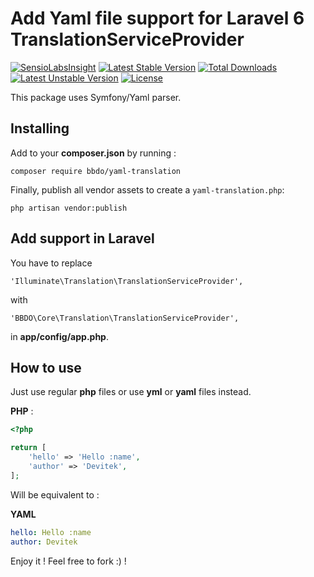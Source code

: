 # Add Yaml file support for Laravel 6 TranslationServiceProvider 

[![SensioLabsInsight](https://insight.sensiolabs.com/projects/02b5c920-d03b-40f9-961a-cb00f79d2e77/mini.png)](https://insight.sensiolabs.com/projects/02b5c920-d03b-40f9-961a-cb00f79d2e77) [![Latest Stable Version](https://poser.pugx.org/devitek/yaml-translation/v/stable)](https://packagist.org/packages/devitek/yaml-translation) [![Total Downloads](https://poser.pugx.org/devitek/yaml-translation/downloads)](https://packagist.org/packages/devitek/yaml-translation) [![Latest Unstable Version](https://poser.pugx.org/devitek/yaml-translation/v/unstable)](https://packagist.org/packages/devitek/yaml-translation) [![License](https://poser.pugx.org/devitek/yaml-translation/license)](https://packagist.org/packages/devitek/yaml-translation)

This package uses Symfony/Yaml parser.

## Installing

Add to your **composer.json** by running :

    composer require bbdo/yaml-translation


Finally, publish all vendor assets to create a `yaml-translation.php`: 

`php artisan vendor:publish`


## Add support in Laravel

You have to replace

`'Illuminate\Translation\TranslationServiceProvider',`

with

`'BBDO\Core\Translation\TranslationServiceProvider',`

in **app/config/app.php**.

## How to use

Just use regular **php** files or use **yml** or **yaml** files instead.

**PHP** :

```php
<?php

return [
    'hello' => 'Hello :name',
    'author' => 'Devitek',
];
```

Will be equivalent to :

**YAML**

```yaml
hello: Hello :name
author: Devitek
```

Enjoy it ! Feel free to fork :) !
